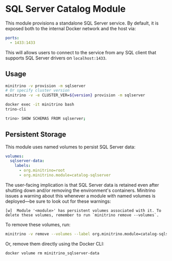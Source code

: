 # SQL Server Catalog Module

This module provisions a standalone SQL Server service. By default, it is
exposed both to the internal Docker network and the host via:

```yaml
ports:
  - 1433:1433
```

This will allows users to connect to the service from any SQL client that
supports SQL Server drivers on `localhost:1433`.

## Usage

```sh
minitrino -v provision -m sqlserver
# Or specify cluster version
minitrino -v -e CLUSTER_VER=${version} provision -m sqlserver

docker exec -it minitrino bash 
trino-cli

trino> SHOW SCHEMAS FROM sqlserver;
```

## Persistent Storage

This module uses named volumes to persist SQL Server data:

```yaml
volumes:
  sqlserver-data:
    labels:
      - org.minitrino=root
      - org.minitrino.module=catalog-sqlserver
```

The user-facing implication is that SQL Server data is retained even after
shutting down and/or removing the environment's containers. Minitrino issues a
warning about this whenever a module with named volumes is deployed––be sure to
look out for these warnings:

```log
[w]  Module '<module>' has persistent volumes associated with it. To delete these volumes, remember to run `minitrino remove --volumes`.
```

To remove these volumes, run:

```sh
minitrino -v remove --volumes --label org.minitrino.module=catalog-sqlserver
```
  
Or, remove them directly using the Docker CLI:

```sh
docker volume rm minitrino_sqlserver-data
```
